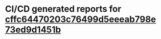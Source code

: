 # CI/CD generated reports for [cffc64470203c76499d5eeeab798e73ed9d1451b](https://github.com/hydephp/develop/commit/cffc64470203c76499d5eeeab798e73ed9d1451b)
